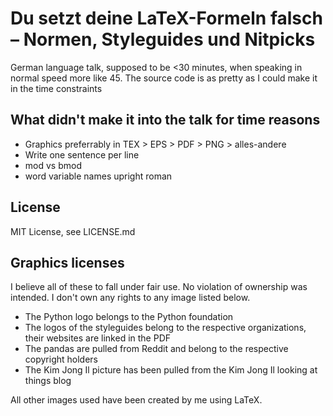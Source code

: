 # Du setzt deine LaTeX-Formeln falsch – Normen, Styleguides und Nitpicks

German language talk, supposed to be <30 minutes, when speaking in normal speed more like 45.
The source code is as pretty as I could make it in the time constraints

## What didn't make it into the talk for time reasons

* Graphics preferrably in TEX > EPS > PDF > PNG > alles-andere
* Write one sentence per line
* mod vs bmod
* word variable names upright roman

## License

MIT License, see LICENSE.md

## Graphics licenses

I believe all of these to fall under fair use.
No violation of ownership was intended.
I don't own any rights to any image listed below.

* The Python logo belongs to the Python foundation
* The logos of the styleguides belong to the respective organizations, their websites are linked in the PDF
* The pandas are pulled from Reddit and belong to the respective copyright holders
* The Kim Jong Il picture has been pulled from the Kim Jong Il looking at things blog

All other images used have been created by me using LaTeX.